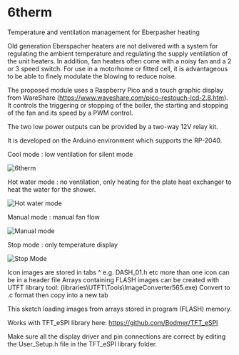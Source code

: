 # 6therm
 Temperature and ventilation management for Eberpasher heating
 
Old generation Eberspacher heaters are not delivered with a system for regulating the ambient temperature and regulating the supply ventilation of the unit heaters.
In addition, fan heaters often come with a noisy fan and a 2 or 3 speed switch.
For use in a motorhome or fitted cell, it is advantageous to be able to finely modulate the blowing to reduce noise.

The proposed module uses a Raspberry Pico and a touch graphic display from WareShare (https://www.waveshare.com/pico-restouch-lcd-2.8.htm).
It controls the triggering or stopping of the boiler, the starting and stopping of the fan and its speed by a PWM control.

The two low power outputs can be provided by a two-way 12V relay kit.

It is developed on the Arduino environment which supports the RP-2040.

Cool mode : low ventilation for silent mode

![6therm](https://user-images.githubusercontent.com/28572566/230140698-9f757220-fcbf-4bb7-bf8b-e357f0c5ffc9.jpg)

Hot water mode : no ventilation, only heating for the plate heat exchanger to heat the water for the shower.  

![Hot water mode](https://user-images.githubusercontent.com/28572566/230140735-2fa0ed35-701b-44e1-87c8-fa6bb51cc64f.jpg)

Manual mode : manual fan flow

![Manual mode](https://user-images.githubusercontent.com/28572566/230140749-62b174cd-3b76-4129-92df-0000e4c9dfe0.jpg)

Stop mode : only temperature display

![Stop Mode](https://user-images.githubusercontent.com/28572566/230140762-1a4582c0-b35e-4378-bcce-c362dff10605.jpg)


Icon images are stored in tabs ^ e.g. DASH_01.h etc more than one icon can be in a header file
Arrays containing FLASH images can be created with UTFT library tool: (libraries\UTFT\Tools\ImageConverter565.exe)
Convert to .c format then copy into a new tab

This sketch loading images from arrays stored in program (FLASH) memory.

Works with TFT_eSPI library here: https://github.com/Bodmer/TFT_eSPI

Make sure all the display driver and pin connections are correct by
editing the User_Setup.h file in the TFT_eSPI library folder.





